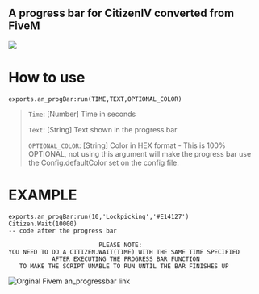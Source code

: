 ## A progress bar for CitizenIV converted from FiveM 
![](https://user-images.githubusercontent.com/36258300/177007964-d6fea7d4-7705-4f2a-811d-5d723bbe9385.png)
# How to use

`exports.an_progBar:run(TIME,TEXT,OPTIONAL_COLOR)`

> `Time`: [Number] Time in seconds
> 
> `Text`: [String] Text shown in the progress bar
> 
> `OPTIONAL_COLOR`: [String] Color in HEX format - This is 100% OPTIONAL, not using this argument will make the progress bar use the Config.defaultColor set on the config file.


# EXAMPLE
```
exports.an_progBar:run(10,'Lockpicking','#E14127')
Citizen.Wait(10000)
-- code after the progress bar
```
```
                         PLEASE NOTE:
YOU NEED TO DO A CITIZEN.WAIT(TIME) WITH THE SAME TIME SPECIFIED
            AFTER EXECUTING THE PROGRESS BAR FUNCTION
   TO MAKE THE SCRIPT UNABLE TO RUN UNTIL THE BAR FINISHES UP
   ```
![Orginal Fivem an_progressbar link](https://github.com/aymannajim/an_progBar)
